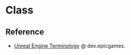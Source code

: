 # Class

## Reference

- [Unreal Engine Terminology](https://dev.epicgames.com/documentation/en-us/unreal-engine/unreal-engine-terminology) @ dev.epicgames.